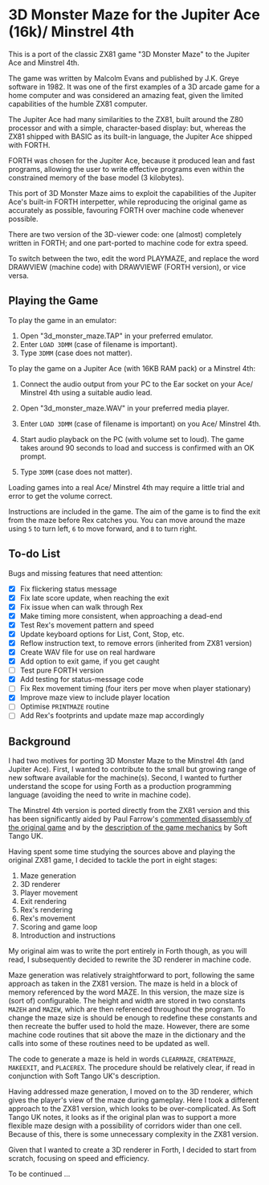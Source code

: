 # 3D Monster Maze for the Jupiter Ace (16k)/ Minstrel 4th

This is a port of the classic ZX81 game "3D Monster Maze" to the Jupiter Ace and Minstrel 4th.

The game was written by Malcolm Evans and published by J.K. Greye software in 1982. It was one of the first examples of a 3D arcade game for a home computer and was considered an amazing feat, given the limited capabilities of the humble ZX81 computer.

The Jupiter Ace had many similarities to the ZX81, built around the Z80 processor and with a simple, character-based display: but, whereas the ZX81 shipped with BASIC as its built-in language, the Jupiter Ace shipped with FORTH.

FORTH was chosen for the Jupiter Ace, because it produced lean and fast programs, allowing the user to write effective programs even within the constrained memory of the base model (3 kilobytes).

This port of 3D Monster Maze aims to exploit the capabilities of the Jupiter Ace's built-in FORTH interpetter, while reproducing the original game as accurately as possible, favouring FORTH over machine code whenever possible.

There are two version of the 3D-viewer code: one (almost) completely written in FORTH; and one part-ported to machine code for extra speed.

To switch between the two, edit the word PLAYMAZE, and replace the word DRAWVIEW (machine code) with DRAWVIEWF (FORTH version), or vice versa.

## Playing the Game

To play the game in an emulator:

1. Open "3d_monster_maze.TAP" in your preferred emulator.
2. Enter `LOAD 3DMM` (case of filename is important).
3. Type `3DMM` (case does not matter).

To play the game on a Jupiter Ace (with 16KB RAM pack) or a Minstrel 4th:

1. Connect the audio output from your PC to the Ear socket on your Ace/ Minstrel 4th using a suitable audio lead.

2. Open "3d_monster_maze.WAV" in your preferred media player.

3. Enter `LOAD 3DMM` (case of filename is important) on you Ace/ Minstrel 4th.

3. Start audio playback on the PC (with volume set to loud). The game takes around 90 seconds to load and success is confirmed with an OK prompt.

4. Type `3DMM` (case does not matter).

Loading games into a real Ace/ Minstrel 4th may require a little trial and error to get the volume correct.

Instructions are included in the game. The aim of the game is to find the exit from the maze before Rex catches you. You can move around the maze using `5` to turn left, `6` to move forward, and `8` to turn right.

## To-do List

Bugs and missing features that need attention:

- [x] Fix flickering status message
- [x] Fix late score update, when reaching the exit
- [x] Fix issue when can walk through Rex
- [x] Make timing more consistent, when approaching a dead-end
- [x] Test Rex's movement pattern and speed
- [x] Update keyboard options for List, Cont, Stop, etc.
- [x] Reflow instruction text, to remove errors (inherited from ZX81 version)
- [x] Create WAV file for use on real hardware
- [x] Add option to exit game, if you get caught
- [ ] Test pure FORTH version
- [x] Add testing for status-message code
- [ ] Fix Rex movement timing (four iters per move when player stationary)
- [x] Improve maze view to include player location
- [ ] Optimise `PRINTMAZE` routine 
- [ ] Add Rex's footprints and update maze map accordingly

## Background

I had two motives for porting 3D Monster Maze to the Minstrel 4th (and Jupiter Ace). First, I wanted to contribute to the small but growing range of new software available for the machine(s). Second, I wanted to further understand the scope for using Forth as a production programming language (avoiding the need to write in machine code).

The Minstrel 4th version is ported directly from the ZX81 version and this has been significantly aided by Paul Farrow's [commented disassembly of the original game](http://www.fruitcake.plus.com/Sinclair/ZX81/Disassemblies/MonsterMaze.htm) and by the [description of the game mechanics](https://softtangouk.wixsite.com/soft-tango-uk/3d-monster-maze) by Soft Tango UK.

Having spent some time studying the sources above and playing the original ZX81 game, I decided to tackle the port in eight stages:

1. Maze generation
2. 3D renderer
3. Player movement
4. Exit rendering
5. Rex's rendering
6. Rex's movement
7. Scoring and game loop
8. Introduction and instructions

My original aim was to write the port entirely in Forth though, as you will read, I subsequently decided to rewrite the 3D renderer in machine code.

Maze generation was relatively straightforward to port, following the same approach as taken in the ZX81 version. The maze is held in a block of memory referenced by the word MAZE. In this version, the maze size is (sort of) configurable. The height and width are stored in two constants `MAZEH` and `MAZEW`, which are then referenced throughout the program. To change the maze size is should be enough to redefine these constants and then recreate the buffer used to hold the maze. However, there are some machine code routines that sit above the maze in the dictionary and the calls into some of these routines need to be updated as well.

The code to generate a maze is held in words `CLEARMAZE`, `CREATEMAZE`, `MAKEEXIT`, and `PLACEREX`. The procedure should be relatively clear, if read in conjunction with Soft Tango UK's description.

Having addressed maze generation, I moved on to the 3D renderer, which gives the player's view of the maze during gameplay. Here I took a different approach to the ZX81 version, which looks to be over-complicated. As Soft Tango UK notes, it looks as if the original plan was to support a more flexible maze design with a possibility of corridors wider than one cell. Because of this, there is some unnecessary complexity in the ZX81 version.

Given that I wanted to create a 3D renderer in Forth, I decided to start from scratch, focusing on speed and efficiency. 

To be continued ...
